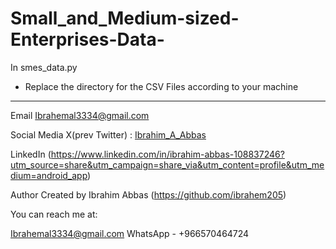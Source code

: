 # Small_and_Medium-sized-Enterprises-Data-
In smes_data.py 
- Replace the directory for the CSV Files according to your machine 

-------------------------------------------
Email
Ibrahemal3334@gmail.com

Social Media
X(prev Twitter) : [Ibrahim_A_Abbas](https://x.com/Ibrahim_A_Abbas?t=26u8SuvcmCsmlpKDPctwRg&s=08)

LinkedIn
(https://www.linkedin.com/in/ibrahim-abbas-108837246?utm_source=share&utm_campaign=share_via&utm_content=profile&utm_medium=android_app)

Author
Created by Ibrahim Abbas (https://github.com/ibrahem205)

You can reach me at:

Ibrahemal3334@gmail.com
WhatsApp - +966570464724
